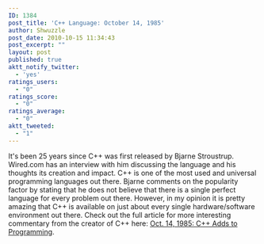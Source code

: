 ```yaml
---
ID: 1384
post_title: 'C++ Language: October 14, 1985'
author: Shwuzzle
post_date: 2010-10-15 11:34:43
post_excerpt: ""
layout: post
published: true
aktt_notify_twitter:
  - 'yes'
ratings_users:
  - "0"
ratings_score:
  - "0"
ratings_average:
  - "0"
aktt_tweeted:
  - "1"
---
```

It's been 25 years since C++ was first released by Bjarne Stroustrup. Wired.com has an interview with him discussing the language and his thoughts its creation and impact. C++ is one of the most used and universal programming languages out there. Bjarne comments on the popularity factor by stating that he does not believe that there is a single perfect language for every problem out there. However, in my opinion it is pretty amazing that C++ is available on just about every single hardware/software environment out there. Check out the full article for more interesting commentary from the creator of C++ here: <a href="http://www.wired.com/thisdayintech/2010/10/1014cplusplus-released/all/1">Oct. 14, 1985: C++ Adds to Programming</a>.
